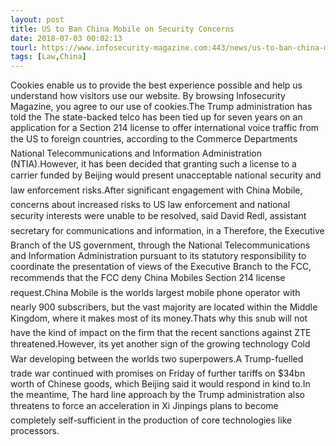```yaml
---
layout: post
title: US to Ban China Mobile on Security Concerns
date: 2018-07-03 00:02:13
tourl: https://www.infosecurity-magazine.com:443/news/us-to-ban-china-mobile-security/
tags: [Law,China]
---
```

Cookies enable us to provide the best experience possible and help us understand how visitors use our website. By browsing Infosecurity Magazine, you agree to our use of cookies.The Trump administration has told the The state-backed telco has been tied up for seven years on an application for a Section 214 license to offer international voice traffic from the US to foreign countries, according to the Commerce Departments National Telecommunications and Information Administration (NTIA).However, it has been decided that granting such a license to a carrier funded by Beijing would present unacceptable national security and law enforcement risks.After significant engagement with China Mobile, concerns about increased risks to US law enforcement and national security interests were unable to be resolved, said David Redl, assistant secretary for communications and information, in a Therefore, the Executive Branch of the US government, through the National Telecommunications and Information Administration pursuant to its statutory responsibility to coordinate the presentation of views of the Executive Branch to the FCC, recommends that the FCC deny China Mobiles Section 214 license request.China Mobile is the worlds largest mobile phone operator with nearly 900 subscribers, but the vast majority are located within the Middle Kingdom, where it makes most of its money.Thats why this snub will not have the kind of impact on the firm that the recent sanctions against ZTE threatened.However, its yet another sign of the growing technology Cold War developing between the worlds two superpowers.A Trump-fuelled trade war continued with promises on Friday of further tariffs on $34bn worth of Chinese goods, which Beijing said it would respond in kind to.In the meantime, The hard line approach by the Trump administration also threatens to force an acceleration in Xi Jinpings plans to become completely self-sufficient in the production of core technologies like processors.
